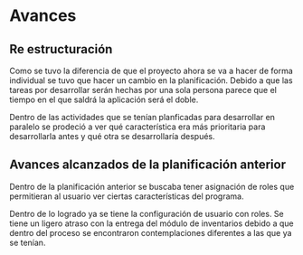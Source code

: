 # Avances
## Re estructuración
Como se tuvo la diferencia de que el proyecto ahora se va a hacer de forma individual se tuvo que hacer un cambio en la planificación. Debido a que las tareas por desarrollar serán hechas por una sola persona parece que el tiempo en el que saldrá la aplicación será el doble. 

Dentro de las actividades que se tenían planficadas para desarrollar en paralelo se prodeció a ver qué característica era más prioritaria para desarrollarla antes y qué otra se desarrollaría después.

## Avances alcanzados de la planificación anterior
Dentro de la planificación anterior se buscaba tener asignación de roles que permitieran al usuario ver ciertas características del programa. 

Dentro de lo logrado ya se tiene la configuración de usuario con roles. Se tiene un ligero atraso con la entrega del módulo de inventarios debido a que dentro del proceso se encontraron contemplaciones diferentes a las que ya se tenían.